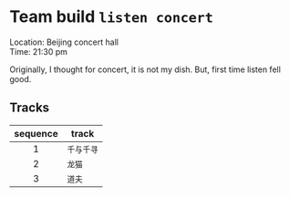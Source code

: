 # Team build `listen concert`

Location: Beijing concert hall  
Time: 21:30 pm

Originally, I thought for concert, it is not my dish. But, first time listen fell good.

## Tracks

sequence | track
:--------: | --------
1 | `千与千寻`
2 | `龙猫`
3 | `道夫`
